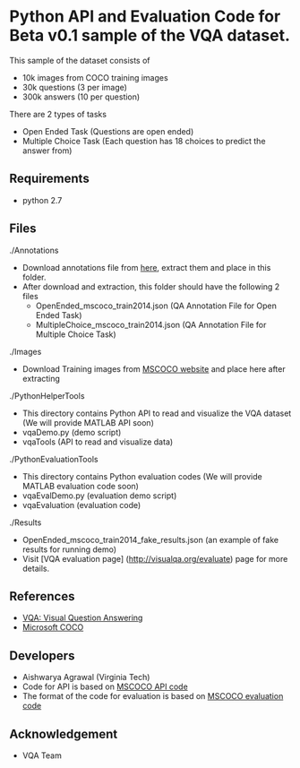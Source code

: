 Python API and Evaluation Code for Beta v0.1 sample of the VQA dataset.
===================

This sample of the dataset consists of
- 10k images from COCO training images
- 30k questions (3 per image)
- 300k answers (10 per question)

There are 2 types of tasks
- Open Ended Task (Questions are open ended)
- Multiple Choice Task (Each question has 18 choices to predict the answer from)

## Requirements ##
- python 2.7

## Files ##
./Annotations
- Download annotations file from [here](https://filebox.ece.vt.edu/~cvmlp/vqa//annotations.zip), extract them and place in this folder.
- After download and extraction, this folder should have the following 2 files  
	- OpenEnded_mscoco_train2014.json (QA Annotation File for Open Ended Task)
	- MultipleChoice_mscoco_train2014.json (QA Annotation File for Multiple Choice Task)

./Images
- Download Training images from [MSCOCO website](http://mscoco.org/dataset/#download) and place here after extracting

./PythonHelperTools
- This directory contains Python API to read and visualize the VQA dataset (We will provide MATLAB API soon)
- vqaDemo.py (demo script)
- vqaTools (API to read and visualize data)

./PythonEvaluationTools
- This directory contains Python evaluation codes (We will provide MATLAB evaluation code soon)
- vqaEvalDemo.py (evaluation demo script)
- vqaEvaluation (evaluation code)

./Results
- OpenEnded_mscoco_train2014_fake_results.json (an example of fake results for running demo)
- Visit [VQA evaluation page] (http://visualqa.org/evaluate) page for more details.

## References ##
- [VQA: Visual Question Answering](http://visualqa.org/)
- [Microsoft COCO](http://mscoco.org/dataset/#download)

## Developers ##
- Aishwarya Agrawal (Virginia Tech)
- Code for API is based on [MSCOCO API code](https://github.com/pdollar/coco)
- The format of the code for evaluation is based on [MSCOCO evaluation code](https://github.com/tylin/coco-caption)

## Acknowledgement ##
- VQA Team
